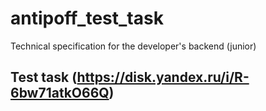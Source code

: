 # antipoff_test_task
Technical specification for the developer's backend (junior)

## Test task (https://disk.yandex.ru/i/R-6bw71atkO66Q)
